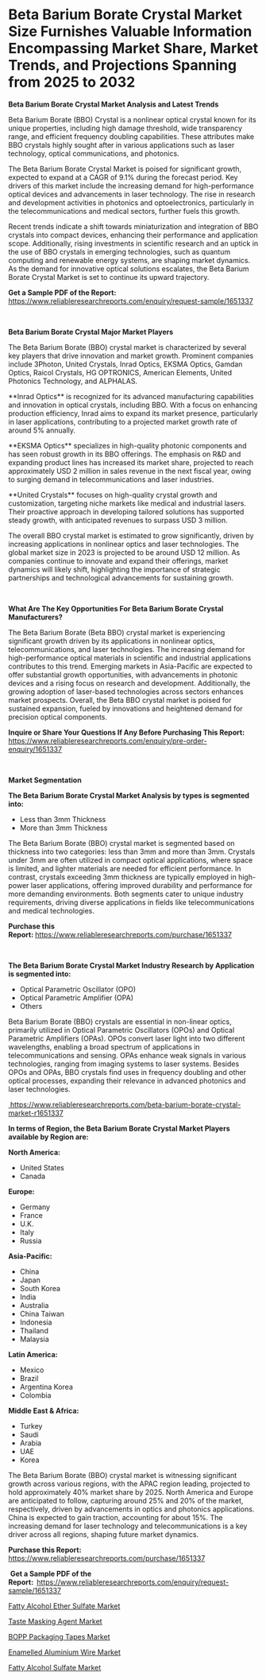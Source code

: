 <p><h1>Beta Barium Borate Crystal Market Size Furnishes Valuable Information Encompassing Market Share, Market Trends, and Projections Spanning from 2025 to 2032</h1></p><p><strong>Beta Barium Borate Crystal Market Analysis and Latest Trends</strong></p>
<p><p>Beta Barium Borate (BBO) Crystal is a nonlinear optical crystal known for its unique properties, including high damage threshold, wide transparency range, and efficient frequency doubling capabilities. These attributes make BBO crystals highly sought after in various applications such as laser technology, optical communications, and photonics.</p><p>The Beta Barium Borate Crystal Market is poised for significant growth, expected to expand at a CAGR of 9.1% during the forecast period. Key drivers of this market include the increasing demand for high-performance optical devices and advancements in laser technology. The rise in research and development activities in photonics and optoelectronics, particularly in the telecommunications and medical sectors, further fuels this growth.</p><p>Recent trends indicate a shift towards miniaturization and integration of BBO crystals into compact devices, enhancing their performance and application scope. Additionally, rising investments in scientific research and an uptick in the use of BBO crystals in emerging technologies, such as quantum computing and renewable energy systems, are shaping market dynamics. As the demand for innovative optical solutions escalates, the Beta Barium Borate Crystal Market is set to continue its upward trajectory.</p></p>
<p><strong>Get a Sample PDF of the Report:&nbsp;</strong> <a href="https://www.reliableresearchreports.com/enquiry/request-sample/1651337?utm_campaign=31&utm_medium=2&utm_source=Github&utm_content=ia&utm_term=31032025&utm_id=beta-barium-borate-crystal">https://www.reliableresearchreports.com/enquiry/request-sample/1651337</a></p>
<p>&nbsp;</p>
<p><strong>Beta Barium Borate Crystal Major Market Players</strong></p>
<p><p>The Beta Barium Borate (BBO) crystal market is characterized by several key players that drive innovation and market growth. Prominent companies include 3Photon, United Crystals, Inrad Optics, EKSMA Optics, Gamdan Optics, Raicol Crystals, HG OPTRONICS, American Elements, United Photonics Technology, and ALPHALAS.</p><p>**Inrad Optics** is recognized for its advanced manufacturing capabilities and innovation in optical crystals, including BBO. With a focus on enhancing production efficiency, Inrad aims to expand its market presence, particularly in laser applications, contributing to a projected market growth rate of around 5% annually.</p><p>**EKSMA Optics** specializes in high-quality photonic components and has seen robust growth in its BBO offerings. The emphasis on R&D and expanding product lines has increased its market share, projected to reach approximately USD 2 million in sales revenue in the next fiscal year, owing to surging demand in telecommunications and laser industries.</p><p>**United Crystals** focuses on high-quality crystal growth and customization, targeting niche markets like medical and industrial lasers. Their proactive approach in developing tailored solutions has supported steady growth, with anticipated revenues to surpass USD 3 million.</p><p>The overall BBO crystal market is estimated to grow significantly, driven by increasing applications in nonlinear optics and laser technologies. The global market size in 2023 is projected to be around USD 12 million. As companies continue to innovate and expand their offerings, market dynamics will likely shift, highlighting the importance of strategic partnerships and technological advancements for sustaining growth.</p></p>
<p>&nbsp;</p>
<p><strong>What Are The Key Opportunities For Beta Barium Borate Crystal Manufacturers?</strong></p>
<p><p>The Beta Barium Borate (Beta BBO) crystal market is experiencing significant growth driven by its applications in nonlinear optics, telecommunications, and laser technologies. The increasing demand for high-performance optical materials in scientific and industrial applications contributes to this trend. Emerging markets in Asia-Pacific are expected to offer substantial growth opportunities, with advancements in photonic devices and a rising focus on research and development. Additionally, the growing adoption of laser-based technologies across sectors enhances market prospects. Overall, the Beta BBO crystal market is poised for sustained expansion, fueled by innovations and heightened demand for precision optical components.</p></p>
<p><strong>Inquire or Share Your Questions If Any Before Purchasing This Report:</strong> <a href="https://www.reliableresearchreports.com/enquiry/pre-order-enquiry/1651337?utm_campaign=31&utm_medium=2&utm_source=Github&utm_content=ia&utm_term=31032025&utm_id=beta-barium-borate-crystal">https://www.reliableresearchreports.com/enquiry/pre-order-enquiry/1651337</a></p>
<p>&nbsp;</p>
<p><strong>Market Segmentation</strong></p>
<p><strong>The Beta Barium Borate Crystal Market Analysis by types is segmented into:</strong></p>
<p><ul><li>Less than 3mm Thickness</li><li>More than 3mm Thickness</li></ul></p>
<p><p>The Beta Barium Borate (BBO) crystal market is segmented based on thickness into two categories: less than 3mm and more than 3mm. Crystals under 3mm are often utilized in compact optical applications, where space is limited, and lighter materials are needed for efficient performance. In contrast, crystals exceeding 3mm thickness are typically employed in high-power laser applications, offering improved durability and performance for more demanding environments. Both segments cater to unique industry requirements, driving diverse applications in fields like telecommunications and medical technologies.</p></p>
<p><strong>Purchase this Report:&nbsp;</strong><a href="https://www.reliableresearchreports.com/purchase/1651337?utm_campaign=31&utm_medium=2&utm_source=Github&utm_content=ia&utm_term=31032025&utm_id=beta-barium-borate-crystal">https://www.reliableresearchreports.com/purchase/1651337</a></p>
<p>&nbsp;</p>
<p><strong>The Beta Barium Borate Crystal Market Industry Research by Application is segmented into:</strong></p>
<p><ul><li>Optical Parametric Oscillator (OPO)</li><li>Optical Parametric Amplifier (OPA)</li><li>Others</li></ul></p>
<p><p>Beta Barium Borate (BBO) crystals are essential in non-linear optics, primarily utilized in Optical Parametric Oscillators (OPOs) and Optical Parametric Amplifiers (OPAs). OPOs convert laser light into two different wavelengths, enabling a broad spectrum of applications in telecommunications and sensing. OPAs enhance weak signals in various technologies, ranging from imaging systems to laser systems. Besides OPOs and OPAs, BBO crystals find uses in frequency doubling and other optical processes, expanding their relevance in advanced photonics and laser technologies.</p></p>
<p><a href="https://www.reliableresearchreports.com/beta-barium-borate-crystal-market-r1651337?utm_campaign=31&utm_medium=2&utm_source=Github&utm_content=ia&utm_term=31032025&utm_id=beta-barium-borate-crystal">&nbsp;https://www.reliableresearchreports.com/beta-barium-borate-crystal-market-r1651337</a></p>
<p><strong>In terms of Region, the Beta Barium Borate Crystal Market Players available by Region are:</strong></p>
<p>
    <p> <strong> North America: </strong>
        <ul>
            <li>United States</li>
            <li>Canada</li>
        </ul>
        </p> 
    <p> <strong> Europe: </strong>
        <ul>
            <li>Germany</li>
            <li>France</li>
            <li>U.K.</li>
            <li>Italy</li>
            <li>Russia</li>
        </ul>
        </p> 
    <p> <strong> Asia-Pacific: </strong>
        <ul>
            <li>China</li>
            <li>Japan</li>
            <li>South Korea</li>
            <li>India</li>
            <li>Australia</li>
            <li>China Taiwan</li>
            <li>Indonesia</li>
            <li>Thailand</li>
            <li>Malaysia</li>
        </ul>
        </p> 
    <p> <strong> Latin America: </strong>
        <ul>
            <li>Mexico</li>
            <li>Brazil</li>
            <li>Argentina Korea</li>
            <li>Colombia</li>
        </ul>
        </p> 
    <p> <strong> Middle East & Africa: </strong>
        <ul>
            <li>Turkey</li>
            <li>Saudi</li>
            <li>Arabia</li>
            <li>UAE</li>
            <li>Korea</li>
        </ul>
    </p>
    </p>
<p><p>The Beta Barium Borate (BBO) crystal market is witnessing significant growth across various regions, with the APAC region leading, projected to hold approximately 40% market share by 2025. North America and Europe are anticipated to follow, capturing around 25% and 20% of the market, respectively, driven by advancements in optics and photonics applications. China is expected to gain traction, accounting for about 15%. The increasing demand for laser technology and telecommunications is a key driver across all regions, shaping future market dynamics.</p></p>
<p><strong>Purchase this Report: </strong><a href="https://www.reliableresearchreports.com/purchase/1651337?utm_campaign=31&utm_medium=2&utm_source=Github&utm_content=ia&utm_term=31032025&utm_id=beta-barium-borate-crystal">https://www.reliableresearchreports.com/purchase/1651337</a></p>
<p>&nbsp;<strong>Get a Sample PDF of the Report:&nbsp;&nbsp;</strong><a href="https://www.reliableresearchreports.com/enquiry/request-sample/1651337?utm_campaign=31&utm_medium=2&utm_source=Github&utm_content=ia&utm_term=31032025&utm_id=beta-barium-borate-crystal">https://www.reliableresearchreports.com/enquiry/request-sample/1651337</a></p>
<p><strong></strong></p>
<p><p><a href="https://github.com/hamremunazm4/Market-Research-Report-List-1/blob/main/fatty-alcohol-ether-sulfate-market.md?utm_campaign=31&utm_medium=2&utm_source=Github&utm_content=ia&utm_term=31032025&utm_id=beta-barium-borate-crystal">Fatty Alcohol Ether Sulfate Market</a></p><p><a href="https://github.com/jhoonatsev/Market-Research-Report-List-1/blob/main/taste-masking-agent-market.md?utm_campaign=31&utm_medium=2&utm_source=Github&utm_content=ia&utm_term=31032025&utm_id=beta-barium-borate-crystal">Taste Masking Agent Market</a></p><p><a href="https://github.com/kirstejuvet/Market-Research-Report-List-1/blob/main/bopp-packaging-tapes-market.md?utm_campaign=31&utm_medium=2&utm_source=Github&utm_content=ia&utm_term=31032025&utm_id=beta-barium-borate-crystal">BOPP Packaging Tapes Market</a></p><p><a href="https://github.com/godutetraeva/Market-Research-Report-List-1/blob/main/enamelled-aluminium-wire-market.md?utm_campaign=31&utm_medium=2&utm_source=Github&utm_content=ia&utm_term=31032025&utm_id=beta-barium-borate-crystal">Enamelled Aluminium Wire Market</a></p><p><a href="https://github.com/boccalyver5k/Market-Research-Report-List-1/blob/main/fatty-alcohol-sulfate-market.md?utm_campaign=31&utm_medium=2&utm_source=Github&utm_content=ia&utm_term=31032025&utm_id=beta-barium-borate-crystal">Fatty Alcohol Sulfate Market</a></p></p>